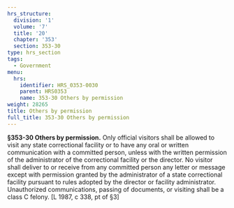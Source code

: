 ```yaml
---
hrs_structure:
  division: '1'
  volume: '7'
  title: '20'
  chapter: '353'
  section: 353-30
type: hrs_section
tags:
  - Government
menu:
  hrs:
    identifier: HRS_0353-0030
    parent: HRS0353
    name: 353-30 Others by permission
weight: 28265
title: Others by permission
full_title: 353-30 Others by permission
---
```

**§353-30 Others by permission.** Only official visitors shall be allowed to visit any state correctional facility or to have any oral or written communication with a committed person, unless with the written permission of the administrator of the correctional facility or the director. No visitor shall deliver to or receive from any committed person any letter or message except with permission granted by the administrator of a state correctional facility pursuant to rules adopted by the director or facility administrator. Unauthorized communications, passing of documents, or visiting shall be a class C felony. [L 1987, c 338, pt of §3]